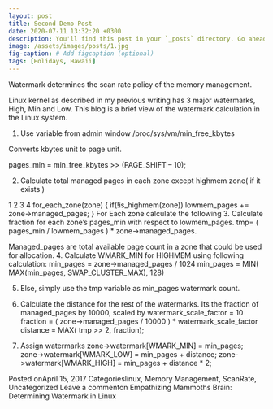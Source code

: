```yaml
---
layout: post
title: Second Demo Post
date: 2020-07-11 13:32:20 +0300
description: You'll find this post in your `_posts` directory. Go ahead and edit it and re-build the site to see your changes. # Add post description (optional)
image: /assets/images/posts/1.jpg
fig-caption: # Add figcaption (optional)
tags: [Holidays, Hawaii]
---
```


Watermark determines the scan rate policy of the memory management.

Linux kernel as described in my previous writing has 3 major watermarks, High, Min and Low.  This blog is a brief view of the watermark calculation in the Linux system.

1. Use variable from admin window /proc/sys/vm/min_free_kbytes

Converts kbytes unit to page unit.

pages_min = min_free_kbytes >> (PAGE_SHIFT – 10);

2. Calculate total managed pages in each zone except highmem  zone( if it exists )

1
2
3
4
for_each_zone(zone) {
       if(!is_highmem(zone))
            lowmem_pages += zone->managed_pages;
}
 For Each zone calculate the following
3. Calculate fraction for each zone’s pages_min with respect to lowmem_pages.
tmp= ( pages_min / lowmem_pages ) * zone->managed_pages.

Managed_pages are total available page count in a zone that could be used for allocation.
4. Calculate WMARK_MIN for HIGHMEM using following calculation:
min_pages = zone->managed_pages  /  1024
min_pages = MIN( MAX(min_pages, SWAP_CLUSTER_MAX), 128)

5. Else, simply use the tmp variable as min_pages watermark count.

6. Calculate the distance for the rest of the watermarks.
Its the fraction of managed_pages by 10000, scaled by watermark_scale_factor = 10
fraction = ( zone->managed_pages / 10000 )  * watermark_scale_factor
distance = MAX( tmp >> 2,  fraction);

7. Assign watermarks
zone->watermark[WMARK_MIN] = min_pages;
zone->watermark[WMARK_LOW] = min_pages + distance;
zone->watermark[WMARK_HIGH] = min_pages + distance * 2;

Posted onApril 15, 2017
Categorieslinux, Memory Management, ScanRate, Uncategorized
Leave a commenton Empathizing Mammoths Brain: Determining Watermark in Linux

